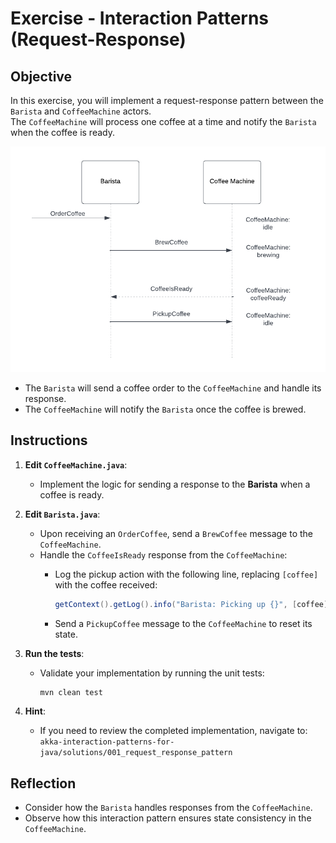 # Exercise - Interaction Patterns (Request-Response)

## Objective

In this exercise, you will implement a request-response pattern between the `Barista` and `CoffeeMachine` actors.\
The `CoffeeMachine` will process one coffee at a time and notify the `Barista` when the coffee is ready.

![Sequence Diagram of Barista and CoffeeMachine](./images/request-response-sequence.png)

- The `Barista` will send a coffee order to the `CoffeeMachine` and handle its response.
- The `CoffeeMachine` will notify the `Barista` once the coffee is brewed.

## Instructions

1. **Edit `CoffeeMachine.java`**:
    - Implement the logic for sending a response to the **Barista** when a coffee is ready.

2. **Edit `Barista.java`**:
    - Upon receiving an `OrderCoffee`, send a `BrewCoffee` message to the `CoffeeMachine`.
    - Handle the `CoffeeIsReady` response from the `CoffeeMachine`:
        - Log the pickup action with the following line, replacing `[coffee]` with the coffee received:

          ```java
          getContext().getLog().info("Barista: Picking up {}", [coffee]);
          ```

        - Send a `PickupCoffee` message to the `CoffeeMachine` to reset its state.

3. **Run the tests**:
    - Validate your implementation by running the unit tests:

      ```bash
      mvn clean test
      ```

4. **Hint**:
    - If you need to review the completed implementation, navigate to:
      `akka-interaction-patterns-for-java/solutions/001_request_response_pattern`

## Reflection

- Consider how the `Barista` handles responses from the `CoffeeMachine`.
- Observe how this interaction pattern ensures state consistency in the `CoffeeMachine`.
